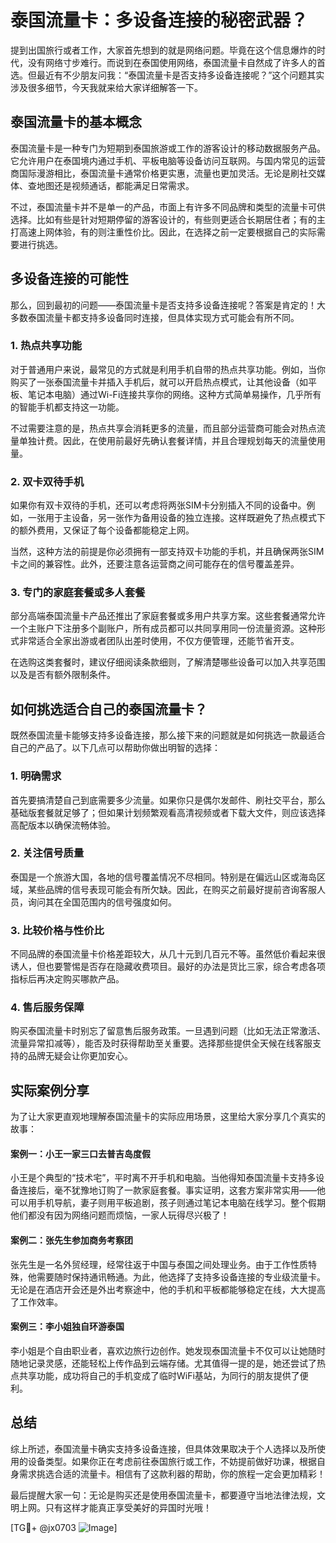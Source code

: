 # 泰国流量卡：多设备连接的秘密武器？

提到出国旅行或者工作，大家首先想到的就是网络问题。毕竟在这个信息爆炸的时代，没有网络寸步难行。而说到在泰国使用网络，泰国流量卡自然成了许多人的首选。但最近有不少朋友问我：“泰国流量卡是否支持多设备连接呢？”这个问题其实涉及很多细节，今天我就来给大家详细解答一下。

## 泰国流量卡的基本概念

泰国流量卡是一种专门为短期到泰国旅游或工作的游客设计的移动数据服务产品。它允许用户在泰国境内通过手机、平板电脑等设备访问互联网。与国内常见的运营商国际漫游相比，泰国流量卡通常价格更实惠，流量也更加灵活。无论是刷社交媒体、查地图还是视频通话，都能满足日常需求。

不过，泰国流量卡并不是单一的产品，市面上有许多不同品牌和类型的流量卡可供选择。比如有些是针对短期停留的游客设计的，有些则更适合长期居住者；有的主打高速上网体验，有的则注重性价比。因此，在选择之前一定要根据自己的实际需要进行挑选。

## 多设备连接的可能性

那么，回到最初的问题——泰国流量卡是否支持多设备连接呢？答案是肯定的！大多数泰国流量卡都支持多设备同时连接，但具体实现方式可能会有所不同。

### 1. **热点共享功能**
   对于普通用户来说，最常见的方式就是利用手机自带的热点共享功能。例如，当你购买了一张泰国流量卡并插入手机后，就可以开启热点模式，让其他设备（如平板、笔记本电脑）通过Wi-Fi连接共享你的网络。这种方式简单易操作，几乎所有的智能手机都支持这一功能。

   不过需要注意的是，热点共享会消耗更多的流量，而且部分运营商可能会对热点流量单独计费。因此，在使用前最好先确认套餐详情，并且合理规划每天的流量使用量。

### 2. **双卡双待手机**
   如果你有双卡双待的手机，还可以考虑将两张SIM卡分别插入不同的设备中。例如，一张用于主设备，另一张作为备用设备的独立连接。这样既避免了热点模式下的额外费用，又保证了每个设备都能稳定上网。

   当然，这种方法的前提是你必须拥有一部支持双卡功能的手机，并且确保两张SIM卡之间的兼容性。此外，还要注意各运营商之间可能存在的信号覆盖差异。

### 3. **专门的家庭套餐或多人套餐**
   部分高端泰国流量卡产品还推出了家庭套餐或多用户共享方案。这些套餐通常允许一个主账户下注册多个副账户，所有成员都可以共同享用同一份流量资源。这种形式非常适合全家出游或者团队出差时使用，不仅方便管理，还能节省开支。

   在选购这类套餐时，建议仔细阅读条款细则，了解清楚哪些设备可以加入共享范围以及是否有额外限制条件。

## 如何挑选适合自己的泰国流量卡？

既然泰国流量卡能够支持多设备连接，那么接下来的问题就是如何挑选一款最适合自己的产品了。以下几点可以帮助你做出明智的选择：

### 1. **明确需求**
   首先要搞清楚自己到底需要多少流量。如果你只是偶尔发邮件、刷社交平台，那么基础版套餐就足够了；但如果计划频繁观看高清视频或者下载大文件，则应该选择高配版本以确保流畅体验。

### 2. **关注信号质量**
   泰国是一个旅游大国，各地的信号覆盖情况不尽相同。特别是在偏远山区或海岛区域，某些品牌的信号表现可能会有所欠缺。因此，在购买之前最好提前咨询客服人员，询问其在全国范围内的信号强度如何。

### 3. **比较价格与性价比**
   不同品牌的泰国流量卡价格差距较大，从几十元到几百元不等。虽然低价看起来很诱人，但也要警惕是否存在隐藏收费项目。最好的办法是货比三家，综合考虑各项指标后再决定购买哪款产品。

### 4. **售后服务保障**
   购买泰国流量卡时别忘了留意售后服务政策。一旦遇到问题（比如无法正常激活、流量异常扣减等），能否及时获得帮助至关重要。选择那些提供全天候在线客服支持的品牌无疑会让你更加安心。

## 实际案例分享

为了让大家更直观地理解泰国流量卡的实际应用场景，这里给大家分享几个真实的故事：

#### 案例一：小王一家三口去普吉岛度假
小王是个典型的“技术宅”，平时离不开手机和电脑。当他得知泰国流量卡支持多设备连接后，毫不犹豫地订购了一款家庭套餐。事实证明，这套方案非常实用——他可以用手机导航，妻子则用平板追剧，孩子则通过笔记本电脑在线学习。整个假期他们都没有因为网络问题而烦恼，一家人玩得尽兴极了！

#### 案例二：张先生参加商务考察团
张先生是一名外贸经理，经常往返于中国与泰国之间处理业务。由于工作性质特殊，他需要随时保持通讯畅通。为此，他选择了支持多设备连接的专业级流量卡。无论是在酒店开会还是外出考察途中，他的手机和平板都能够稳定在线，大大提高了工作效率。

#### 案例三：李小姐独自环游泰国
李小姐是个自由职业者，喜欢边旅行边创作。她发现泰国流量卡不仅可以让她随时随地记录灵感，还能轻松上传作品到云端存储。尤其值得一提的是，她还尝试了热点共享功能，成功将自己的手机变成了临时WiFi基站，为同行的朋友提供了便利。

## 总结

综上所述，泰国流量卡确实支持多设备连接，但具体效果取决于个人选择以及所使用的设备类型。如果你正在考虑前往泰国旅行或工作，不妨提前做好功课，根据自身需求挑选合适的流量卡。相信有了这款利器的帮助，你的旅程一定会更加精彩！

最后提醒大家一句：无论是购买还是使用泰国流量卡，都要遵守当地法律法规，文明上网。只有这样才能真正享受美好的异国时光哦！

[TG💪+ @jx0703 ![Image](https://github.com/user-attachments/assets/dbca1d08-cadb-493c-b0ec-ad6f7a83f270)]